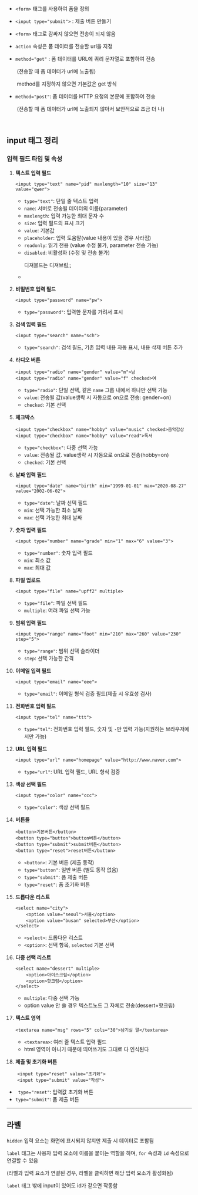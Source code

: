 <script src="https://gist.github.com/bmnbjo/5217897e0c77c26d75524bfca7884ce0.js"></script>



- `<form>` 태그를 사용하여 폼을 정의

- `<input type="submit">` : 제출 버튼 만들기

- `<form>` 태그로 감싸지 않으면 전송이 되지 않음

- `action` 속성은 폼 데이터를 전송할 url을 지정

- `method="get"` : 폼 데이터를 URL에 쿼리 문자열로 포함하여 전송

  ​			     (전송할 때 폼 데이터가 url에 노출됨)

  ​			     method를 지정하지 않으면 기본값은 get 방식

- `method="post"`:  폼 데이터를 HTTP 요청의 본문에 포함하여 전송

  ​			     (전송할 때 폼 데이터가 url에 노출되지 않아서 보안적으로 조금 더 나)

  ​			



<h2> input 태그 정리




### 입력 필드 타입 및 속성

1. **텍스트 입력 필드**

   ```
   <input type="text" name="pid" maxlength="10" size="13" value="qwer">
   ```

   - `type="text"`: 단일 줄 텍스트 입력
   - `name`: 서버로 전송될 데이터의 이름(parameter)
   - `maxlength`: 입력 가능한 최대 문자 수
   - `size`: 입력 필드의 표시 크기
   - `value`: 기본값
   - `placeholder`: 입력 도움말(value 내용이 있을 경우 사라짐)
   - `readonly`: 읽기 전용 (value 수정 불가,  parameter 전송 가능)
   - `disabled`: 비활성화 (수정 및 전송 불가)  <p style="font size: 13px">디져블드는 디져브림;;</p>
   - 

2. **비밀번호 입력 필드**

   ```
   <input type="password" name="pw">
   ```

   - `type="password"`: 입력한 문자를 가려서 표시

3. **검색 입력 필드**

   ```
   <input type="search" name="sch">
   ```

   - `type="search"`: 검색 필드, 기존 입력 내용 자동 표시, 내용 삭제 버튼 추가

4. **라디오 버튼**

   ```
   <input type="radio" name="gender" value="m">남
   <input type="radio" name="gender" value="f" checked>여
   ```

   - `type="radio"`: 단일 선택, 같은 `name` 그룹 내에서 하나만 선택 가능
   - `value`: 전송될 값(value생략 시 자동으로 on으로 전송: gender=on)
   - `checked`: 기본 선택

5. **체크박스**

   ```
   <input type="checkbox" name="hobby" value="music" checked>음악감상
   <input type="checkbox" name="hobby" value="read">독서
   ```

   - `type="checkbox"`: 다중 선택 가능
   - `value`: 전송될 값. value생략 시 자동으로 on으로 전송(hobby=on)
   - `checked`: 기본 선택

6. **날짜 입력 필드**

   ```
   <input type="date" name="birth" min="1999-01-01" max="2020-08-27" value="2002-06-02">
   ```

   - `type="date"`: 날짜 선택 필드
   - `min`: 선택 가능한 최소 날짜
   - `max`: 선택 가능한 최대 날짜

7. **숫자 입력 필드**

   ```
   <input type="number" name="grade" min="1" max="6" value="3">
   ```

   - `type="number"`: 숫자 입력 필드
   - `min`: 최소 값
   - `max`: 최대 값

8. **파일 업로드**

   ```
   <input type="file" name="upff2" multiple>
   ```

   - `type="file"`: 파일 선택 필드
   - `multiple`: 여러 파일 선택 가능

9. **범위 입력 필드**

   ```
   <input type="range" name="foot" min="210" max="260" value="230" step="5">
   ```

   - `type="range"`: 범위 선택 슬라이더
   - `step`: 선택 가능한 간격

10. **이메일 입력 필드**

    ```
    <input type="email" name="eee">
    ```

    - `type="email"`: 이메일 형식 검증 필드(제출 시 유효성 검사)

11. **전화번호 입력 필드**

    ```
    <input type="tel" name="ttt">
    ```

    - `type="tel"`: 전화번호 입력 필드, 숫자 및 `-`만 입력 가능(지원하는 브라우저에서만 가능)

12. **URL 입력 필드**

    ```
    <input type="url" name="homepage" value="http://www.naver.com">
    ```

    - `type="url"`: URL 입력 필드, URL 형식 검증

13. **색상 선택 필드**

    ```
    <input type="color" name="ccc">
    ```

    - `type="color"`: 색상 선택 필드

14. **버튼들**

    ```
    <button>기본버튼</button>
    <button type="button">button버튼</button>
    <button type="submit">submit버튼</button>
    <button type="reset">reset버튼</button>
    ```

    - `<button>`: 기본 버튼 (제출 동작)
    - `type="button"`: 일반 버튼 (별도 동작 없음)
    - `type="submit"`: 폼 제출 버튼
    - `type="reset"`: 폼 초기화 버튼

15. **드롭다운 리스트**

    ```
    <select name="city">
        <option value="seoul">서울</option>
        <option value="busan" selected>부산</option>
    </select>
    ```

    - `<select>`: 드롭다운 리스트
    - `<option>`: 선택 항목, `selected` 기본 선택

16. **다중 선택 리스트**

    ```
    <select name="dessert" multiple>
        <option>아이스크림</option>
        <option>핫크림</option>
    </select>
    ```

    - `multiple`: 다중 선택 가능
    - option value 안 쓸 경우 텍스트노드 그 자체로 전송(dessert=핫크림)

17. **텍스트 영역**

    ```
    <textarea name="msg" rows="5" cols="30">남기실 말</textarea>
    ```

    - `<textarea>`: 여러 줄 텍스트 입력 필드
    - html 영역이 아니기 때문에 띄어쓰기도 그대로 다 인식된다

18. **제출 및 초기화 버튼**

```
	<input type="reset" value="초기화">
    <input type="submit" value="작성">
```

- `	type="reset"`: 입력값 초기화 버튼
- `type="submit"`: 폼 제출 버튼







---







<h2>라벨</h2>

`hidden` 입력 요소는 화면에 표시되지 않지만 제출 시 데이터로 포함됨

`label` 태그는 사용자 입력 요소에 이름을 붙이는 역할을 하며, `for` 속성과 `id` 속성으로 연결할 수 있음

(라벨과 입력 요소가 연결된 경우, 라벨을 클릭하면 해당 입력 요소가 활성화됨)

`label` 태그 밖에 input이 있어도 id가 같으면 작동함

